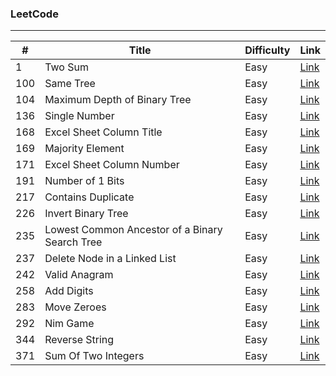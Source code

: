 ### LeetCode
***

|#|Title|Difficulty|Link|
|---|-----|----------|----|
|1|Two Sum|Easy|[Link](https://github.com/PatrickLin1993/LeetCode/tree/master/Algorithmn/Two%20Sum)|
|100|Same Tree|Easy|[Link](https://github.com/PatrickLin1993/LeetCode/tree/master/Algorithmn/Same%20Tree)|
|104|Maximum Depth of Binary Tree|Easy|[Link](https://github.com/PatrickLin1993/LeetCode/tree/master/Algorithmn/Maximum%20Depth%20of%20Binary%20Tree)|
|136|Single Number|Easy|[Link](https://github.com/PatrickLin1993/LeetCode/tree/master/Algorithmn/136%20-%20Single%Number)|
|168|Excel Sheet Column Title|Easy|[Link](https://github.com/PatrickLin1993/LeetCode/tree/master/Algorithmn/Excel%20Sheet%20Column%20Title)|
|169|Majority Element|Easy|[Link](https://github.com/PatrickLin1993/LeetCode/tree/master/Algorithmn/Majority%20Element)|
|171|Excel Sheet Column Number|Easy|[Link](https://github.com/PatrickLin1993/LeetCode/tree/master/Algorithmn/Excel%20Sheet%20Column%20Number)|
|191|Number of 1 Bits|Easy|[Link](https://github.com/PatrickLin1993/LeetCode/tree/master/Algorithmn/Number%20of%201%20Bits)|
|217|Contains Duplicate|Easy|[Link](https://github.com/PatrickLin1993/LeetCode/tree/master/Algorithmn/Contains%20Duplicate)|
|226|Invert Binary Tree|Easy|[Link](https://github.com/PatrickLin1993/LeetCode/tree/master/Algorithmn/Invert%20Binary%20Tree)|
|235|Lowest Common Ancestor of a Binary Search Tree|Easy|[Link](https://github.com/PatrickLin1993/LeetCode/tree/master/Algorithmn/Lowest%20Common%20Ancestor%20of%20a%20Binary%20Search%20Tree)|
|237|Delete Node in a Linked List|Easy|[Link](https://github.com/PatrickLin1993/LeetCode/tree/master/Algorithmn/Delete%20Node%20in%20a%20Linked%20List)|
|242|Valid Anagram|Easy|[Link](https://github.com/PatrickLin1993/LeetCode/tree/master/Algorithmn/Valid%20Anagram)|
|258|Add Digits|Easy|[Link](https://github.com/PatrickLin1993/LeetCode/tree/master/258%20-%20Algorithmn/Add%20Digits)|
|283|Move Zeroes|Easy|[Link](https://github.com/PatrickLin1993/LeetCode/tree/master/Algorithmn/Move%20Zeroes)|
|292|Nim Game|Easy|[Link](https://github.com/PatrickLin1993/LeetCode/tree/master/Algorithmn/292%20-%20Nim%20Game)|
|344|Reverse String|Easy|[Link](https://github.com/PatrickLin1993/LeetCode/tree/master/Algorithmn/344%20-%20Reverse%20String)|
|371|Sum Of Two Integers|Easy|[Link](https://github.com/PatrickLin1993/LeetCode/tree/master/Algorithmn/371%20-%20Sum%20Of%20Two%20Integers)|






